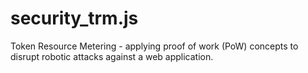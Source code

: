 # security_trm.js
Token Resource Metering - applying proof of work (PoW) concepts to disrupt robotic attacks against a web application.
